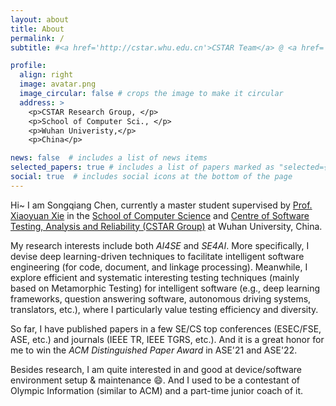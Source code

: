 ```yaml
---
layout: about
title: About
permalink: /
subtitle: #<a href='http://cstar.whu.edu.cn'>CSTAR Team</a> @ <a href='http://cs.whu.edu.cn'>School of Computer Science</a>, <a href='https://www.whu.edu.cn'>Wuhan Univeristy</a>

profile:
  align: right
  image: avatar.png
  image_circular: false # crops the image to make it circular
  address: >
    <p>CSTAR Research Group, </p>
    <p>School of Computer Sci., </p>
    <p>Wuhan Univeristy,</p>
    <p>China</p>

news: false  # includes a list of news items
selected_papers: true # includes a list of papers marked as "selected={true}"
social: true  # includes social icons at the bottom of the page
---
```


Hi~ I am Songqiang Chen, currently a master student supervised by [Prof. Xiaoyuan Xie](https://xiaoyuanxie.github.io) in the [School of Computer Science](http://cs.whu.edu.cn) and [Centre of Software Testing, Analysis and Reliability (CSTAR Group)](http://cstar.whu.edu.cn) at Wuhan University, China.

My research interests include both *AI4SE* and *SE4AI*. More specifically, I devise deep learning-driven techniques to facilitate intelligent software engineering (for code, document, and linkage processing). Meanwhile, I explore efficient and systematic interesting testing techniques (mainly based on Metamorphic Testing) for intelligent software (e.g., deep learning frameworks, question answering software, autonomous driving systems, translators, etc.), where I particularly value testing efficiency and diversity. 

So far, I have published papers in a few SE/CS top conferences (ESEC/FSE, ASE, etc.) and journals (IEEE TR, IEEE TGRS, etc.). And it is a great honor for me to win the *ACM Distinguished Paper Award* in ASE'21 and ASE'22.

Besides research, I am quite interested in and good at device/software environment setup & maintenance :smile:. And I used to be a contestant of Olympic Information (similar to ACM) and a part-time junior coach of it. 


